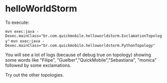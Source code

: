 helloWorldStorm
=================

To execute:

`mvn exec:java -Dexec.mainClass="br.com.quickmobile.helloworldstorm.ExclamationTopology"`
`mvn exec:java -Dexec.mainClass="br.com.quickmobile.helloworldstorm.PythonTopology"`

You will see a lot of logs (because of debug true on topology) showing some words like "Filipe", "Guelber","QuickMobile","Sebastiana", "monica"
followed by some exclamations.

Try out the other topologies.
